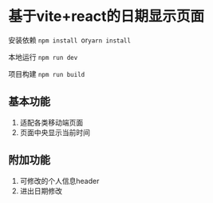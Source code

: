 # 基于vite+react的日期显示页面
安装依赖
```npm install ```or```yarn install```

本地运行
```npm run dev```

项目构建
```npm run build```

## 基本功能
1. 适配各类移动端页面
2. 页面中央显示当前时间

## 附加功能
1. 可修改的个人信息header
2. 进出日期修改